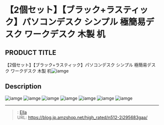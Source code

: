 # 【2個セット】【ブラック&#43;ラスティック】パソコンデスク シンプル 極簡易デスク ワークデスク 木製 机


## PRODUCT TITLE 

【2個セット】【ブラック&#43;ラスティック】パソコンデスク シンプル 極簡易デスク ワークデスク 木製 机![iamge](https://b2bfiles1.gigab2b.cn/image/wkseller/301/20220919_338fffeeeac6f0c44c7d80700259cdc6.jpg)

## Description











![iamge](https://b2bfiles1.gigab2b.cn/image/wkseller/301/wf189982/20200330_889dbc1d255d1e5fc61e7ebcedbbd298.jpg)
![iamge](https://b2bfiles1.gigab2b.cn/image/wkseller/301/wf189982/20200330_aa8d8edbdef2c87e6973afaf56ce0834.jpg)
![iamge](https://b2bfiles1.gigab2b.cn/image/wkseller/301/20220919_899dd3c4e4b50cb5668c79a544d0e9e4.jpg)
![iamge](https://b2bfiles1.gigab2b.cn/image/wkseller/301/20220919_545c08dcb35909069c24241a316a2422.jpg)
![iamge](https://b2bfiles1.gigab2b.cn/image/wkseller/301/20220919_6ecb8271434a300ead1ee7ebee223f13.jpg)
![iamge](https://b2bfiles1.gigab2b.cn/image/wkseller/301/20220919_e90de024995c1980c11d8e95fd7b89a8.jpg)
![iamge](https://b2bfiles1.gigab2b.cn/image/wkseller/301/20220919_b8558858bad3ff56d050b351c6a974d8.jpg)


---

> : [Ella](https://blog.jp.amzshop.net/)  
> URL: https://blog.jp.amzshop.net/high_rated/n512-2i295683gaa/  

